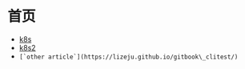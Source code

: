 # 首页

* [k8s](https://lizeju.github.io/k8s1/)
* [k8s2](https://lizeju.github.io/k8s2)
* ``[`other article`](https://lizeju.github.io/gitbook\_clitest/)``

